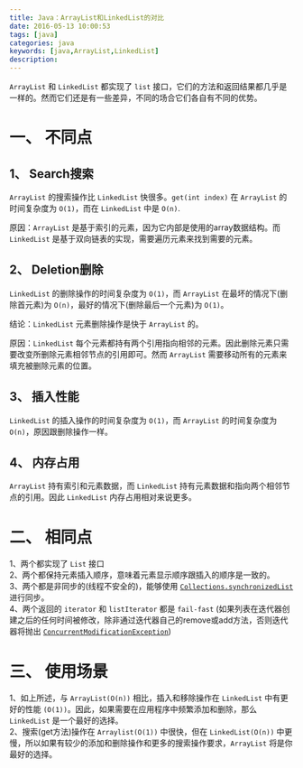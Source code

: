 ```yaml
---
title: Java：ArrayList和LinkedList的对比
date: 2016-05-13 10:00:53
tags: [java]
categories: java
keywords: [java,ArrayList,LinkedList]
description:
---
```


`ArrayList` 和 `LinkedList` 都实现了 `list` 接口，它们的方法和返回结果都几乎是一样的。然而它们还是有一些差异，不同的场合它们各自有不同的优势。

# 一、 不同点
## 1、 Search搜索
`ArrayList` 的搜索操作比 `LinkedList` 快很多。`get(int index)` 在 `ArrayList` 的时间复杂度为 `O(1)`，而在 `LinkedList` 中是 `O(n)`.

原因：`ArrayList` 是基于索引的元素，因为它内部是使用的array数据结构。而 `LinkedList` 是基于双向链表的实现，需要遍历元素来找到需要的元素。

<!-- more -->

## 2、 Deletion删除
`LinkedList` 的删除操作的时间复杂度为 `O(1)`，而 `ArrayList` 在最坏的情况下(删除首元素)为 `O(n)`，最好的情况下(删除最后一个元素)为 `O(1)`。

结论：`LinkedList` 元素删除操作是快于 `ArrayList` 的。

原因：`LinkedList` 每个元素都持有两个引用指向相邻的元素。因此删除元素只需要改变所删除元素相邻节点的引用即可。然而 `ArrayList` 需要移动所有的元素来填充被删除元素的位置。

## 3、 插入性能
`LinkedList` 的插入操作的时间复杂度为 `O(1)`，而 `ArrayList` 的时间复杂度为 `O(n)`，原因跟删除操作一样。

## 4、 内存占用
`ArrayList` 持有索引和元素数据，而 `LinkedList` 持有元素数据和指向两个相邻节点的引用。因此 `LinkedList` 内存占用相对来说更多。

# 二、 相同点
1、两个都实现了 `List` 接口  
2、两个都保持元素插入顺序，意味着元素显示顺序跟插入的顺序是一致的。  
3、两个都是非同步的(线程不安全的)，能够使用 [`Collections.synchronizedList`](http://docs.oracle.com/javase/6/docs/api/java/util/Collections.html#synchronizedList(java.util.List)) 进行同步。  
4、两个返回的 `iterator` 和 `listIterator` 都是 `fail-fast` (如果列表在迭代器创建之后的任何时间被修改，除非通过迭代器自己的remove或add方法，否则迭代器将抛出 [`ConcurrentModificationException`](http://docs.oracle.com/javase/6/docs/api/java/util/ConcurrentModificationException.html))

# 三、 使用场景
1、如上所述，与 `ArrayList(O(n))` 相比，插入和移除操作在  `LinkedList` 中有更好的性能 `(O(1))`。因此，如果需要在应用程序中频繁添加和删除，那么 `LinkedList` 是一个最好的选择。  
2、搜索(get方法)操作在 `Arraylist(O(1))` 中很快，但在 `LinkedList(O(n))` 中更慢，所以如果有较少的添加和删除操作和更多的搜索操作要求，`ArrayList` 将是你最好的选择。
